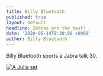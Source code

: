 ```yaml
---
title: Billy Bluetooth
published: true
layout: default
headline: Zebras are the best!
date: '2020-05-14T8:30:00 +0000'
author: Billy Bluetooth
---
```

Billy Bluetooth sports a Jabra talk 30.

<a href="http://demetripapakostas.com/img/frontpic.jpg" data-lightbox="falcon9-large" data-title="Demetri Circa 2018">
  <img src="http://demetripapakostas.com/pic/mitch.png" title="A Julia set">
</a>

